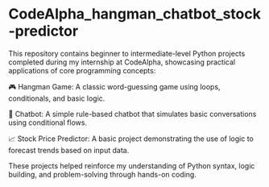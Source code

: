 # CodeAlpha_hangman_chatbot_stock-predictor

This repository contains beginner to intermediate-level Python projects completed during my internship at CodeAlpha, showcasing practical applications of core programming concepts:

🎮 Hangman Game: A classic word-guessing game using loops, conditionals, and basic logic.

🤖 Chatbot: A simple rule-based chatbot that simulates basic conversations using conditional flows.

📈 Stock Price Predictor: A basic project demonstrating the use of logic to forecast trends based on input data.

These projects helped reinforce my understanding of Python syntax, logic building, and problem-solving through hands-on coding.

